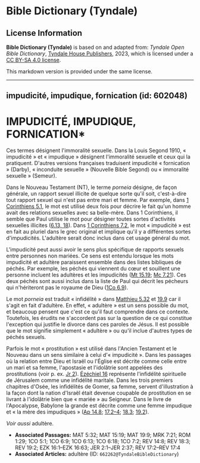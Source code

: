 # Bible Dictionary (Tyndale)

## License Information

**Bible Dictionary (Tyndale)** is based on and adapted from: _Tyndale Open Bible Dictionary_, [Tyndale House Publishers](https://tyndaleopenresources.com/), 2023, which is licensed under a [CC BY-SA 4.0 license](https://creativecommons.org/licenses/by-sa/4.0/legalcode.en).

This markdown version is provided under the same license.



--------------------------------

## impudicité, impudique, fornication (id: 602048)

IMPUDICITÉ, IMPUDIQUE, FORNICATION\*
====================================

Ces termes désignent l'immoralité sexuelle. Dans la Louis Segond 1910, « impudicité » et « impudique » désignent l'immoralité sexuelle et ceux qui la pratiquent. D'autres versions françaises traduisent impudicité « fornication » (Darby), « inconduite sexuelle » (Nouvelle Bible Segond) ou « immoralité sexuelle » (Semeur). 

Dans le Nouveau Testament (NT), le terme *porneia* désigne, de façon générale, un rapport sexuel illicite de quelque sorte qu'il soit, c'est\-à\-dire tout rapport sexuel qui n'est pas entre mari et femme. Par exemple, dans [1 Corinthiens 5\.1](https://ref.ly/1Cor5:1), le mot est utilisé deux fois pour décrire le fait qu'un homme avait des relations sexuelles avec sa belle\-mère. Dans 1 Corinthiens, il semble que Paul utilise le mot pour désigner toutes sortes d'activités sexuelles illicites ([6\.13, 18](https://ref.ly/1Cor6:13,1Cor6:18)). Dans [1 Corinthiens 7\.2](https://ref.ly/1Cor7:2), le mot « impudicité » est en fait au pluriel dans le grec original et implique qu'il y a différentes sortes d'impudicités. L'adultère serait donc inclus dans cet usage général du mot.

L'impudicité peut aussi avoir le sens plus spécifique de rapports sexuels entre personnes non mariées. Ce sens est entendu lorsque les mots impudicité et adultère paraissent ensemble dans des listes bibliques de péchés. Par exemple, les péchés qui viennent du cœur et souillent une personne incluent les adultères et les impudicités ([Mt 15\.19](https://ref.ly/Matt15:19); [Mc 7\.21](https://ref.ly/Mark7:21)). Ces deux péchés sont aussi inclus dans la liste de Paul qui décrit les pécheurs qui n'hériteront pas le royaume de Dieu ([1Co 6\.9](https://ref.ly/1Cor6:9)).

Le mot *porneia* est traduit « infidélité » dans [Matthieu 5\.32](https://ref.ly/Matt5:32) et [19\.9](https://ref.ly/Matt19:9) car il s'agit en fait d'adultère. En effet, « adultère » est un sens possible du mot, et beaucoup pensent que c'est ce qu'il faut comprendre dans ce contexte. Toutefois, les érudits ne s'accordent pas sur la question de ce qui constitue l'exception qui justifie le divorce dans ces paroles de Jésus. Il est possible que le mot signifie simplement « adultère » ou qu'il inclue d'autres types de péchés sexuels.

Parfois le mot « prostitution » est utilisé dans l'Ancien Testament et le Nouveau dans un sens similaire à celui d'« impudicité ». Dans les passages où la relation entre Dieu et Israël ou l'Église est décrite comme celle entre un mari et sa femme, l'apostasie et l'idolâtrie sont appelées des prostitutions (voir p. ex. [Jr 2](https://ref.ly/Jer2:1-Jer2:37)). [Ézéchiel 16](https://ref.ly/Ezek16:1-Ezek16:63) représente l'infidélité spirituelle de Jérusalem comme une infidélité maritale. Dans les trois premiers chapitres d'Osée, les infidélités de Gomer, sa femme, servent d'illustration à la façon dont la nation d'Israël était devenue coupable de prostitution en se livrant à l'idolâtrie bien que « mariée » au Seigneur. Dans le livre de l'Apocalypse, Babylone la grande est décrite comme une femme impudique et « la mère des impudiques » ([Ap 14\.8](https://ref.ly/Rev14:8); [17\.2–4](https://ref.ly/Rev17:2-Rev17:4); [18\.3](https://ref.ly/Rev18:3); [19\.2](https://ref.ly/Rev19:2)).

*Voir aussi* adultère.

* **Associated Passages:** MAT 5:32; MAT 15:19; MAT 19:9; MRK 7:21; ROM 1:29; 1CO 5:1; 1CO 6:9; 1CO 6:13; 1CO 6:18; 1CO 7:2; REV 14:8; REV 18:3; REV 19:2; EZK 16:1–EZK 16:63; JER 2:1–JER 2:37; REV 17:2–REV 17:4
* **Associated Articles:** adultère (ID: `662262@TyndaleBibleDictionary`)

